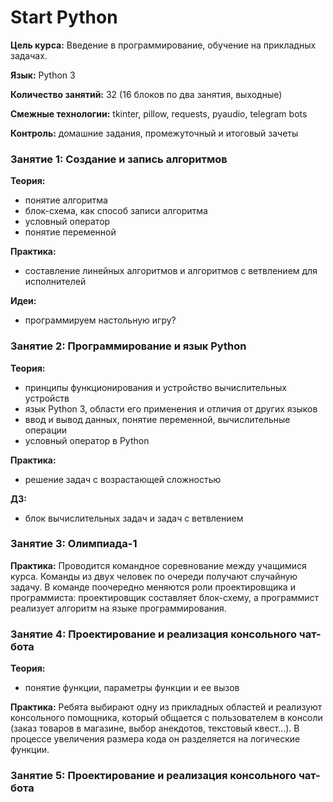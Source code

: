 # Start Python

**Цель курса:** Введение в программирование, обучение на прикладных задачах.

**Язык:** Python 3

**Количество занятий:** 32 (16 блоков по два занятия, выходные)

**Смежные технологии:** tkinter, pillow, requests, pyaudio, telegram bots

**Контроль:** домашние задания, промежуточный и итоговый зачеты


### Занятие 1: Создание и запись алгоритмов

**Теория:** 
- понятие алгоритма
- блок-схема, как способ записи алгоритма
- условный оператор
- понятие переменной

**Практика:** 
- составление линейных алгоритмов и алгоритмов с ветвлением для исполнителей

**Идеи:**
- программируем настольную игру?

### Занятие 2: Программирование и язык Python

**Теория:** 
- принципы функционирования и устройство вычислительных устройств
- язык Python 3, области его применения и отличия от других языков
- ввод и вывод данных, понятие переменной, вычислительные операции
- условный оператор в Python

**Практика:** 
- решение задач с возрастающей сложностью

**ДЗ:** 
- блок вычислительных задач и задач с ветвлением

### Занятие 3: Олимпиада-1

**Практика:** Проводится командное соревнование между учащимися курса. Команды из двух человек по очереди получают случайную задачу. В команде поочередно меняются роли проектировщика и программиста: проектировщик составляет блок-схему, а программист реализует алгоритм на языке программирования.

### Занятие 4: Проектирование и реализация консольного чат-бота

**Теория:** 
- понятие функции, параметры функции и ее вызов

**Практика:** Ребята выбирают одну из прикладных областей и реализуют консольного помощника, который общается с пользователем в консоли (заказ товаров в магазине, выбор анекдотов, текстовый квест...). В процессе увеличения размера кода он разделяется на логические функции.

### Занятие 5: Проектирование и реализация консольного чат-бота












